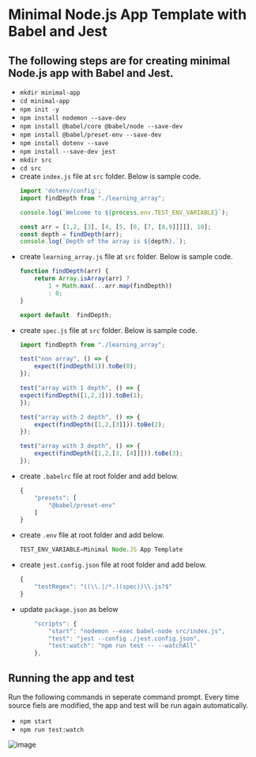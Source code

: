 # Minimal Node.js App Template with Babel and Jest

## The following steps are for creating minimal Node.js app with Babel and Jest.

- `mkdir minimal-app`
- `cd minimal-app`
- `npm init -y`
- `npm install nodemon --save-dev`
- `npm install @babel/core @babel/node --save-dev`
- `npm install @babel/preset-env --save-dev`
- `npm install dotenv --save`
- `npm install --save-dev jest`
- `mkdir src`
- `cd src`
- create `index.js` file at `src` folder. Below is sample code.
    ```javascript
    import 'dotenv/config';
    import findDepth from "./learning_array";

    console.log(`Welcome to ${process.env.TEST_ENV_VARIABLE}`);

    const arr = [1,2, [3], [4, [5, [6, [7, [8,9]]]]], 10];
    const depth = findDepth(arr);
    console.log(`Depth of the array is ${depth}.`);
    ```
- create `learning_array.js` file at `src` folder. Below is sample code.
    ```javascript
    function findDepth(arr) {
        return Array.isArray(arr) ?
            1 + Math.max(...arr.map(findDepth))
            : 0;
    }

    export default  findDepth;
    ```
- create `spec.js` file at `src` folder. Below is sample code.
    ```javascript
    import findDepth from "./learning_array";

    test("non array", () => {
        expect(findDepth(1)).toBe(0);
    });

    test("array with 1 depth", () => {
    expect(findDepth([1,2,3])).toBe(1);
    });

    test("array with 2 depth", () => {
        expect(findDepth([1,2,[3]])).toBe(2);
    });

    test("array with 3 depth", () => {
        expect(findDepth([1,2,[3, [4]]])).toBe(3);
    });
    ```
- create `.babelrc` file at root folder and add below.
    ```javascript
    {
        "presets": [
            "@babel/preset-env"
        ]
    }
    ```
- create `.env` file at root folder and add below.
    ```javascript
    TEST_ENV_VARIABLE=Minimal Node.JS App Template
    ```
- create `jest.config.json` file at root folder and add below.
    ```javascript
    {
        "testRegex": "((\\.|/*.)(spec))\\.js?$"
    }
    ```
- update `package.json` as below
    ```javascript
        "scripts": {
            "start": "nodemon --exec babel-node src/index.js",
            "test": "jest --config ./jest.config.json",
            "test:watch": "npm run test -- --watchAll"
        },
    ```
## Running the app and test
Run the following commands in seperate command prompt. Every time source fiels are modified, the app and test will be run again automatically.
- `npm start`
- `npm run test:watch`

![image](https://user-images.githubusercontent.com/156037/101244793-68788f00-3743-11eb-9f6d-d8eca1488d41.png)
